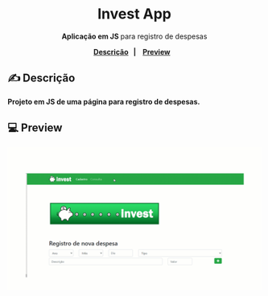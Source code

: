 <h1 align="center"> Invest App </h1>
<p align="center"> <strong> Aplicação em JS </strong> para registro de despesas <strong> </p>


<p align="center">
  <a href="#-descrição">Descrição</a>&nbsp;&nbsp;&nbsp;|&nbsp;&nbsp;&nbsp;
  <a href="#-preview">Preview</a>&nbsp;&nbsp;&nbsp;
  
</p>
 
## ✍ Descrição

Projeto em JS de uma página para registro de despesas.

## 💻 Preview
![invest gif](https://github.com/lais-mm/invest-app/blob/master/invest-app.gif)
